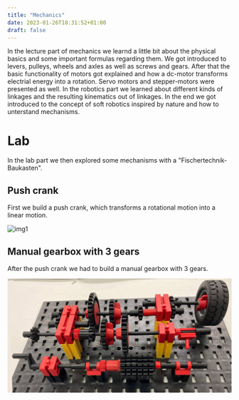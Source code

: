 ```yaml
---
title: "Mechanics"
date: 2023-01-26T18:31:52+01:00
draft: false
---
```


In the lecture part of mechanics we learnd a little bit about the physical basics and some important formulas regarding them. We got introduced to levers, pulleys, wheels and axles as well as screws and gears. After that the basic functionality of motors got explained and how a dc-motor transforms electrial energy into a rotation. Servo motors and stepper-motors were presented as well.
In the robotics part we learned about different kinds of linkages and the resulting kinematics out of linkages. In the end we got introduced to the concept of soft robotics inspired by nature and how to unterstand mechanisms.

# **Lab**

In the lab part we then explored some mechanisms with a "Fischertechnik-Baukasten".

## **Push crank**

First we build a push crank, which transforms a rotational motion into a linear motion.

![img1](pushCrank.gif)

## **Manual gearbox with 3 gears**

After the push crank we had to build a manual gearbox with 3 gears.

![img2](gearbox1.png)
